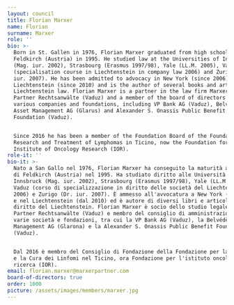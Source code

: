```yaml
---
layout: council
title: Florian Marxer
name: Florian
surname: Marxer
role: ''
bio: >-
  Born in St. Gallen in 1976, Florian Marxer graduated from high school in
  Feldkirch (Austria) in 1995. He studied law at the Universities of Innsbruck
  (Mag. iur. 2002), Strasbourg (Erasmus 1997/98), Yale (LL.M. 2005), Vaduz
  (specialisation course in Liechtenstein in company law 2006) and Zurich (Dr.
  iur. 2007). He has been admitted to advocacy in New York (since 2006) and
  Liechtenstein (since 2010) and is the author of several books and articles on
  Liechtenstein law. Florian Marxer is a partner in the law firm Marxer &
  Partner Rechtsanwälte (Vaduz) and a member of the board of directors of
  various companies and foundations, including VP Bank AG (Vaduz), Belvédère
  Asset Management AG (Glarus) and Alexander S. Onassis Public Benefit
  Foundation (Vaduz).


  Since 2016 he has been a member of the Foundation Board of the Foundation for
  Research and Treatment of Lymphomas in Ticino, now the Foundation for the
  Institute of Oncology Research (IOR).
role-it: ''
bio-it: >-
  Nato a San Gallo nel 1976, Florian Marxer ha conseguito la maturità al Liceo
  di Feldkirch (Austria) nel 1995. Ha studiato diritto alle Università di
  Innsbruck (Mag. iur. 2002), Strasbourg (Erasmus 1997/98), Yale (LL.M. 2005),
  Vaduz (corso di specializzazione in diritto delle società del Liechtenstein
  2006) e Zurigo (Dr. iur. 2007). È ammesso all'avvocatura a New York (dal 2006)
  e nel Liechtenstein (dal 2010) ed è autore di diversi libri e articoli sul
  diritto del Liechtenstein. Florian Marxer è socio dello studio legale Marxer &
  Partner Rechtsanwälte (Vaduz) e membro del consiglio di amministrazione di
  varie società e fondazioni, tra cui la VP Bank AG (Vaduz), la Belvédère Asset
  Management AG (Glarona) e la Alexander S. Onassis Public Benefit Foundation
  (Vaduz).


  Dal 2016 è membro del Consiglio di Fondazione della Fondazione per la Ricerca
  e la Cura dei Linfomi nel Ticino, ora Fondazione per l'istituto oncologico di
  ricerca (IOR).
email: florian.marxer@marxerpartner.com
board-of-directors: true
order: 1000
picture: /assets/images/members/marxer.jpg
---
```


